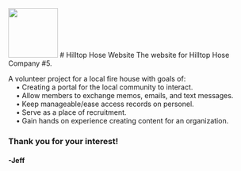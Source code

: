 <img src='https://drive.google.com/uc?export=download&id=0B7cnd2BAzEXFWlhxOVpmeXJKN00' width='100' height='100'>
# Hilltop Hose Website
The website for Hilltop Hose Company #5.

A volunteer project for a local fire house with goals of:<br>
&nbsp;&nbsp;&nbsp;&nbsp;&bull; Creating a portal for the local community to interact.<br>
&nbsp;&nbsp;&nbsp;&nbsp;&bull; Allow members to exchange memos, emails, and text messages.<br>
&nbsp;&nbsp;&nbsp;&nbsp;&bull; Keep manageable/ease access records on personel.<br>
&nbsp;&nbsp;&nbsp;&nbsp;&bull; Serve as a place of recruitment.<br>
&nbsp;&nbsp;&nbsp;&nbsp;&bull; Gain hands on experience creating content for an organization.

<h3>Thank you for your interest!</h3>
<h4>-Jeff</h4>
